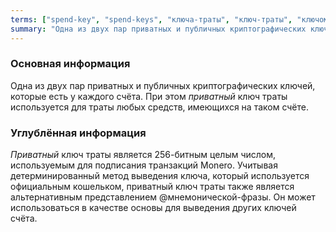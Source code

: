 ```yaml
---
terms: ["spend-key", "spend-keys", "ключа-траты", "ключ-траты", "ключом-траты"]
summary: "Одна из двух пар приватных и публичных криптографических ключей, которые есть у каждого счёта. При этом приватный ключ траты используется для траты любых средств, имеющихся на таком счёте."
---
```


### Основная информация

Одна из двух пар приватных и публичных криптографических ключей, которые есть у каждого счёта. При этом *приватный* ключ траты используется для траты любых средств, имеющихся на таком счёте.

### Углублённая информация

*Приватный* ключ траты является 256-битным целым числом, используемым для подписания транзакций Monero. Учитывая детерминированный метод выведения ключа, который используется официальным кошельком, приватный ключ траты также является альтернативным представлением @мнемонической-фразы. Он может использоваться в качестве основы для выведения других ключей счёта.

